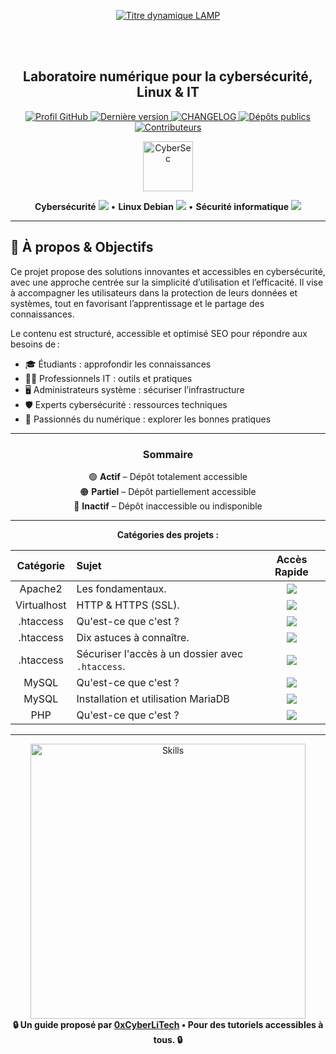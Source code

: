<div align="center">

  <br></br>

  <p align="center">
    <a href="https://github.com/0xCyberLiTech">
      <img src="https://readme-typing-svg.herokuapp.com?font=JetBrains+Mono&size=50&duration=6000&pause=1000000000&color=FF0048&center=true&vCenter=true&width=1100&lines=%3ELAMP_" alt="Titre dynamique LAMP" />
    </a>
  </p>

  <br></br>

  <h2>Laboratoire numérique pour la cybersécurité, Linux & IT</h2>

  <p align="center">
    <a href="https://github.com/0xCyberLiTech">
      <img src="https://img.shields.io/badge/Profil-GitHub-181717?logo=github&style=flat-square" alt="Profil GitHub" />
    </a>
    <a href="https://github.com/0xCyberLiTech/Apache2/releases/latest">
      <img src="https://img.shields.io/github/v/release/0xCyberLiTech/Apache2?label=version&style=flat-square&color=blue" alt="Dernière version" />
    </a>
    <a href="https://github.com/0xCyberLiTech/Apache2/blob/main/CHANGELOG.md">
      <img src="https://img.shields.io/badge/📄%20Changelog-Apache2-blue?style=flat-square" alt="CHANGELOG" />
    </a>
    <a href="https://github.com/0xCyberLiTech?tab=repositories">
      <img src="https://img.shields.io/badge/Dépôts-publics-blue?style=flat-square" alt="Dépôts publics" />
    </a>
    <a href="https://github.com/0xCyberLiTech/Apache2/graphs/contributors">
      <img src="https://img.shields.io/badge/👥%20Contributeurs-cliquez%20ici-007ec6?style=flat-square" alt="Contributeurs" />
    </a>
  </p>

</div>

<div align="center">
  <img src="https://img.icons8.com/fluency/96/000000/cyber-security.png" alt="CyberSec" width="80"/>
</div>

<div align="center">
  <p>
    <strong>Cybersécurité</strong> <img src="https://img.icons8.com/color/24/000000/lock--v1.png"/> • <strong>Linux Debian</strong> <img src="https://img.icons8.com/color/24/000000/linux.png"/> • <strong>Sécurité informatique</strong> <img src="https://img.icons8.com/color/24/000000/shield-security.png"/>
  </p>
</div>

---

## 🚀 À propos & Objectifs

Ce projet propose des solutions innovantes et accessibles en cybersécurité, avec une approche centrée sur la simplicité d’utilisation et l’efficacité. Il vise à accompagner les utilisateurs dans la protection de leurs données et systèmes, tout en favorisant l’apprentissage et le partage des connaissances.

Le contenu est structuré, accessible et optimisé SEO pour répondre aux besoins de :
- 🎓 Étudiants : approfondir les connaissances
- 👨‍💻 Professionnels IT : outils et pratiques
- 🖥️ Administrateurs système : sécuriser l’infrastructure
- 🛡️ Experts cybersécurité : ressources techniques
- 🚀 Passionnés du numérique : explorer les bonnes pratiques

---

<div align="center" style="margin-bottom: 10px;">

### **Sommaire**

🟢 **Actif** – Dépôt totalement accessible  
🟠 **Partiel** – Dépôt partiellement accessible  
🔴 **Inactif** – Dépôt inaccessible ou indisponible

</div>

---

<div align="center">

**Catégories des projets :**

| Catégorie | Sujet | Accès Rapide |
|:---:|:---|:---:|
| Apache2 | Les fondamentaux. | [<img src="https://img.shields.io/badge/EXPLORER-4CAF50?style=for-the-badge&logo=github&logoColor=white">](APACHE2-Virtualhosts-fondamentaux.md) |
| Virtualhost | HTTP & HTTPS (SSL). | [<img src="https://img.shields.io/badge/EXPLORER-4CAF50?style=for-the-badge&logo=github&logoColor=white">](APACHE2-Créé-deux-VirtualHosts-HTTP-HTTPS.md) |
| .htaccess | Qu'est-ce que c'est ? | [<img src="https://img.shields.io/badge/EXPLORER-4CAF50?style=for-the-badge&logo=github&logoColor=white">](APACHE2-HTACCESS-C-est-quoi.md) |
| .htaccess | Dix astuces à connaître. | [<img src="https://img.shields.io/badge/EXPLORER-4CAF50?style=for-the-badge&logo=github&logoColor=white">](APACHE2-HTACCESS-dix-astuces-que-tout-le-monde-devrait-connaître.md) |
| .htaccess | Sécuriser l'accès à un dossier avec `.htaccess`. | [<img src="https://img.shields.io/badge/EXPLORER-4CAF50?style=for-the-badge&logo=github&logoColor=white">](APACHE2-HTACCESS-sécuriser-un-dossier.md) |
| MySQL | Qu'est-ce que c'est ? | [<img src="https://img.shields.io/badge/EXPLORER-4CAF50?style=for-the-badge&logo=github&logoColor=white">](https://github.com/0xCyberLiTech/MySQL/blob/main/README.md) |
| MySQL | Installation et utilisation MariaDB | [<img src="https://img.shields.io/badge/EXPLORER-4CAF50?style=for-the-badge&logo=github&logoColor=white">](https://github.com/0xCyberLiTech/MySQL/blob/main/MySQL-Installation-utilisation.md) |
| PHP | Qu'est-ce que c'est ? | [<img src="https://img.shields.io/badge/EXPLORER-red?style=for-the-badge&logo=github&logoColor=white">](https://github.com/0xCyberLiTech/Apache2/blob/main/README.md) |

</div>

---

<div align="center">
  <a href="https://github.com/0xCyberLiTech" target="_blank" rel="noopener">
    <img src="https://skillicons.dev/icons?i=linux,debian,bash,docker,nginx,git,vim,python,markdown" alt="Skills" width="440">
  </a>
</div>

<div align="center">
  <b>🔒 Un guide proposé par <a href="https://github.com/0xCyberLiTech">0xCyberLiTech</a> • Pour des tutoriels accessibles à tous. 🔒</b>
</div>
